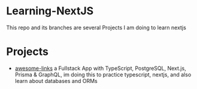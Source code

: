 # Learning-NextJS
This repo and its branches are several Projects I am doing to learn nextjs

# Projects
- [awesome-links](https://github.com/BossDaily/Learning-NextJS/tree/awesome-links) a Fullstack App with TypeScript, PostgreSQL, Next.js, Prisma & GraphQL, im doing this to practice typescript, nextjs, and also learn about databases and ORMs
